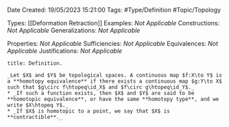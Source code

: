 <div class="topSpace"></div>

Date Created: 19/05/2023 15:21:00
Tags: #Type/Definition #Topic/Topology

Types: [[Deformation Retraction]]
Examples: _Not Applicable_
Constructions: _Not Applicable_
Generalizations: _Not Applicable_

Properties: _Not Applicable_
Sufficiencies: _Not Applicable_
Equivalences: _Not Applicable_
Justifications: _Not Applicable_

``` ad-Definition
title: Definition.

_Let $X$ and $Y$ be topological spaces. A continuous map $f:X\to Y$ is a **homotopy equivalence** if there exists a continuous map $g:Y\to X$ such that $g\circ f\htopeq\id_X$ and $f\circ g\htopeq\id_Y$._
* _If such a function exists, then $X$ and $Y$ are said to be **homotopic equivalence**, or have the same **homotopy type**, and we write $X\htopeq Y$._
* _If $X$ is homotopic to a point, we say that $X$ is **contractible**._

```
